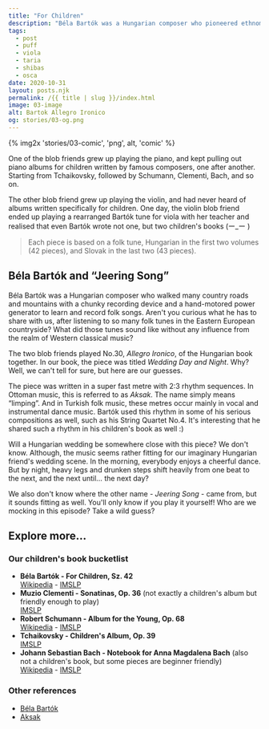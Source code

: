 ```yaml
---
title: "For Children"
description: "Béla Bartók was a Hungarian composer who pioneered ethnomusicology. In the first of his children's books, which was based on Hungarian folk tunes, there is a piece originally titled “Gúnydal”, with an interesting 2:3 rhythm sequence. We invite you to explore pops into your mind when you hear this piece."
tags: 
  - post
  - puff
  - viola
  - taria
  - shibas
  - osca
date: 2020-10-31
layout: posts.njk
permalink: /{{ title | slug }}/index.html
image: 03-image
alt: Bartok Allegro Ironico
og: stories/03-og.png
---
```

{% img2x 'stories/03-comic', 'png', alt, 'comic' %}

One of the blob friends grew up playing the piano, and kept pulling out piano albums for children written by famous composers, one after another. Starting from Tchaikovsky, followed by Schumann, Clementi, Bach, and so on.

The other blob friend grew up playing the violin, and had never heard of albums written specifically for children. One day, the violin blob friend ended up playing a rearranged Bartók tune for viola with her teacher and realised that even Bartók wrote not one, but two children's books <span class="kaomoji">(ー_ー )</span>

> Each piece is based on a folk tune, Hungarian in the first two volumes (42 pieces), and Slovak in the last two (43 pieces).

## Béla Bartók and “Jeering Song”

Béla Bartók was a Hungarian composer who walked many country roads and mountains with a chunky recording device and a hand-motored power generator to learn and record folk songs. Aren't you curious what he has to share with us, after listening to so many folk tunes in the Eastern European countryside? What did those tunes sound like without any influence from the realm of Western classical music?

The two blob friends played No.30, _Allegro Ironico_, of the Hungarian book together. In our book, the piece was titled _Wedding Day and Night_. Why? Well, we can't tell for sure, but here are our guesses.

The piece was written in a super fast metre with 2:3 rhythm sequences. In Ottoman music, this is referred to as _Aksak_. The name simply means “limping”. And in Turkish folk music, these metres occur mainly in vocal and instrumental dance music. Bartók used this rhythm in some of his serious compositions as well, such as his String Quartet No.4. It's interesting that he shared such a rhythm in his children's book as well <span class="kaomoji">:)</span>

Will a Hungarian wedding be somewhere close with this piece? We don't know. Although, the music seems rather fitting for our imaginary Hungarian friend's wedding scene. In the morning, everybody enjoys a cheerful dance. But by night, heavy legs and drunken steps shift heavily from one beat to the next, and the next until… the next day?

We also don't know where the other name - _Jeering Song_ - came from, but it sounds fitting as well. You'll only know if you play it yourself! Who are we mocking in this episode? Take a wild guess?

## Explore more…

### Our children's book bucketlist

- **Béla Bartók - For Children, Sz. 42**  
  [Wikipedia](https://en.wikipedia.org/wiki/For_Children) - [IMSLP](https://imslp.org/wiki/For_Children,_Sz.42_(Bart%C3%B3k,_B%C3%A9la))
- **Muzio Clementi - Sonatinas, Op. 36** (not exactly a children's album but friendly enough to play)  
  [IMSLP](https://imslp.org/wiki/6_Piano_Sonatinas%2C_Op.36_(Clementi%2C_Muzio))
- **Robert Schumann - Album for the Young, Op. 68**  
  [Wikipedia](https://en.wikipedia.org/wiki/Album_for_the_Young) - [IMSLP](https://imslp.org/wiki/Album_f%C3%BCr_die_Jugend%2C_Op.68_(Schumann%2C_Robert))
- **Tchaikovsky - Children's Album, Op. 39**  
  [IMSLP](https://imslp.org/wiki/Children%27s_Album,_Op.39_(Tchaikovsky,_Pyotr))
- **Johann Sebastian Bach - Notebook for Anna Magdalena Bach** (also not a children's book, but some pieces are beginner friendly)  
  [Wikipedia](https://en.wikipedia.org/wiki/Notebook_for_Anna_Magdalena_Bach) - [IMSLP](https://imslp.org/wiki/Notebooks_for_Anna_Magdalena_Bach_(Bach,_Johann_Sebastian))

### Other references

- [Béla Bartók](https://en.wikipedia.org/wiki/B%C3%A9la_Bart%C3%B3k)
- [Aksak](https://en.wikipedia.org/wiki/Aksak)
